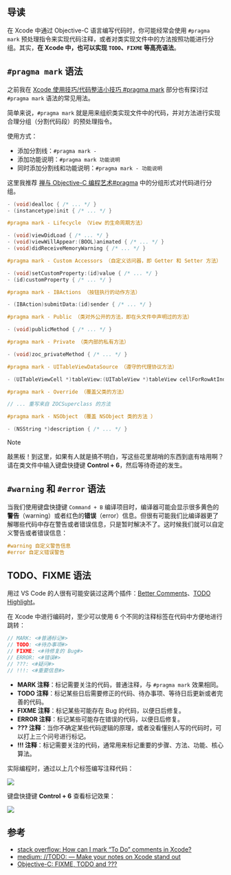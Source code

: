 ## 导读

在 Xcode 中通过 Objective-C 语言编写代码时，你可能经常会使用 `#pragma mark` 预处理指令来实现代码注释，或者对类实现文件中的方法按照功能进行分组。其实，**在 Xcode 中，也可以实现 `TODO`、`FIXME` 等高亮语法**。

## `#pragma mark` 语法

之前我在 [Xcode 使用技巧/代码整洁小技巧 #pragma mark](https://www.jianshu.com/p/68d8ce9eed14) 部分也有探讨过 `#pragma mark` 语法的常见用法。

简单来说，`#pragma mark` 就是用来组织类实现文件中的代码，并对方法进行实现合理分组（分割代码段）的预处理指令。

使用方式：

* 添加分割线：`#pragma mark -`
* 添加功能说明：`#pragma mark 功能说明`
* 同时添加分割线和功能说明：`#pragma mark - 功能说明`

这里我推荐 [禅与 Objective-C 编程艺术#pragma](https://github.com/oa414/objc-zen-book-cn/#pragma) 中的分组形式对代码进行分组。

```objectivec
- (void)dealloc { /* ... */ }
- (instancetype)init { /* ... */ }

#pragma mark - Lifecycle （View 的生命周期方法）

- (void)viewDidLoad { /* ... */ }
- (void)viewWillAppear:(BOOL)animated { /* ... */ }
- (void)didReceiveMemoryWarning { /* ... */ }

#pragma mark - Custom Accessors （自定义访问器，即 Getter 和 Setter 方法）

- (void)setCustomProperty:(id)value { /* ... */ }
- (id)customProperty { /* ... */ }

#pragma mark - IBActions （按钮执行的动作方法）  

- (IBAction)submitData:(id)sender { /* ... */ }

#pragma mark - Public （类对外公开的方法，即在头文件中声明过的方法）

- (void)publicMethod { /* ... */ }

#pragma mark - Private （类内部的私有方法）

- (void)zoc_privateMethod { /* ... */ }

#pragma mark - UITableViewDataSource （遵守的代理协议方法）

- (UITableViewCell *)tableView:(UITableView *)tableView cellForRowAtIndexPath:(NSIndexPath *)indexPath { /* ... */ }

#pragma mark - Override （覆盖父类的方法）

// ... 重写来自 ZOCSuperclass 的方法

#pragma mark - NSObject （覆盖 NSObject 类的方法 ）

- (NSString *)description { /* ... */ }
```

> [!NOTE]
>
> 敲黑板！到这里，如果有人就是搞不明白，写这些花里胡哨的东西到底有啥用啊？请在类文件中输入键盘快捷键 **Control + 6**，然后等待奇迹的发生。

## `#warning` 和 `#error` 语法

当我们使用键盘快捷键 `Command + B` 编译项目时，编译器可能会显示很多黄色的**警告**（warning）或者红色的**错误**（error）信息。但很有可能我们比编译器更了解哪些代码中存在警告或者错误信息，只是暂时解决不了。这时候我们就可以自定义警告或者错误信息：

```objectivec
#warning 自定义警告信息
#error 自定义错误警告
```

## TODO、FIXME 语法

用过 VS Code 的人很有可能安装过这两个插件：[Better Comments](https://marketplace.visualstudio.com/items?itemName=aaron-bond.better-comments)、[TODO Highlight](https://marketplace.visualstudio.com/items?itemName=wayou.vscode-todo-highlight)。

在 Xcode 中进行编码时，至少可以使用 6 个不同的注释标签在代码中方便地进行跳转：

```objectivec
// MARK: <#普通标记#>
// TODO: <#待办事项#>
// FIXME: <#待修复的 Bug#>
// ERROR: <#错误#>
// ???: <#疑问#>
// !!!: <#重要信息#>
```

* **MARK 注释**：标记需要关注的代码，普通注释，与 `#pragma mark` 效果相同。
* **TODO 注释**：标记某些日后需要修正的代码、待办事项、等待日后更新或者完善的代码。
* **FIXME 注释**：标记某些可能存在 Bug 的代码，以便日后修复。
* **ERROR  注释**：标记某些可能存在错误的代码，以便日后修复。
* **??? 注释**：当你不确定某些代码逻辑的原理，或者没看懂别人写的代码时，可以打上三个问号进行标记。
* **!!! 注释**：标记需要关注的代码，通常用来标记重要的步骤、方法、功能、核心算法。

实际编程时，通过以上几个标签编写注释代码：

![](https://upload-images.jianshu.io/upload_images/2648731-b55d55173abf1e37.png?imageMogr2/auto-orient/strip%7CimageView2/2/w/1240)

键盘快捷键  **Control + 6** 查看标记效果：

![](https://upload-images.jianshu.io/upload_images/2648731-43e073d4fa90d84c.png?imageMogr2/auto-orient/strip%7CimageView2/2/w/1240)

## 参考

* [stack overflow: How can I mark “To Do” comments in Xcode?](https://stackoverflow.com/questions/16913055/how-can-i-mark-to-do-comments-in-xcode)
* [medium: //TODO: — Make your notes on Xcode stand out](https://medium.com/@cboynton/todo-make-your-notes-on-xcode-stand-out-5f5124ec064c)
* [Objective-C: FIXME, TODO and ???](https://tempdoron.wordpress.com/2009/12/05/objective-c-fixme-todo-and/)

